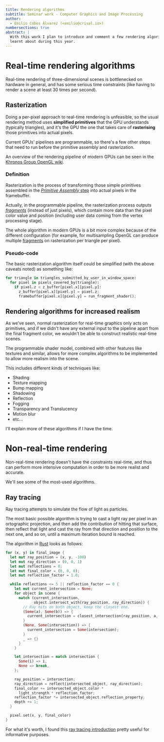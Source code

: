```yaml
---
title: Rendering algorithms
subtitle: Seminar work - Computer Graphics and Image Processing
author:
  - Emilio Cobos Álvarez (<emilio@crisal.io>)
numbersections: true
abstract: |
  With this work I plan to introduce and comment a few rendering algorithms I've
  learnt about during this year.
---
```


# Real-time rendering algorithms

Real-time rendering of three-dimensional scenes is bottlenecked on hardware in
general, and has some serious time constraints (like having to render a scene
at least 30 times per second).

## Rasterization

Doing a per-pixel approach to real-time rendering is unfeasible, so the usual
rendering method uses **simplified primitives** that the GPU understands
(typically triangles), and it's the GPU the one that takes care of
**rasterising** those primitives into actual pixels.

Current GPUs' pipelines are programmable, so there's a few other steps that
need to run before the primitive assembly and rasterization.

An overview of the rendering pipeline of modern GPUs can be seen in the
[Khronos Group OpenGL wiki][wiki-pipeline-overview].

### Definition

Rasterization is the process of transforming those simple primitives assembled
in the [_Primitive Assembly_ step][assembly] into actual pixels in the
framebuffer.

Actually, in the programmable pipeline, the rasterization process outputs
[_fragments_][fragments] (instead of just pixels), which contain more data than
the pixel color value and position (including user data coming from the vertex
processing stage).

The whole algorithm in modern GPUs is a bit more complex because of the
different configuration (for example, for multisampling OpenGL can produce
multiple [fragments][fragments] on rasterization per triangle per pixel).

### Pseudo-code

The basic rasterization algorithm itself could be simplified (with the above
caveats noted) as something like:

```python
for triangle in triangles_submitted_by_user_in_window_space:
  for pixel in pixels_covered_by(triangle):
    if pixel.z < z_buffer[pixel.x][pixel.y]:
      z_buffer[pixel.x][pixel.y] = pixel.z;
      framebuffer[pixel.x][pixel.y] = run_fragment_shader();
```

## Rendering algorithms for increased realism

As we've seen, normal rasterization for real-time graphics only acts on
primitives, and if we didn't have any external input to the pipeline apart from
the final fragment color, we wouldn't be able to construct realistic real-time
scenes.

The programmable shader model, combined with other features like textures and
similar, allows for more complex algorithms to be implemented to allow more
realism into the scene.

This includes different kinds of techniques like:

 * Shading
 * Texture mapping
 * Bump mapping
 * Shadowing
 * Reflection
 * Fogging
 * Transparency and Translucency
 * Motion blur
 * etc...

I'll explain more of these algorithms if I have the time.

[fragments]: https://www.khronos.org/opengl/wiki/Fragment
[wiki-pipeline-overview]: https://www.khronos.org/opengl/wiki/Rendering_Pipeline_Overview
[assembly]: https://www.khronos.org/opengl/wiki/Primitive_Assembly

# Non-real-time rendering

Non-real-time rendering doesn't have the constraints real-time, and thus can
perform more intensive computation in order to be more realist and accurate.

We'll see some of the most-used algorithms.

## Ray tracing

Ray tracing attempts to simulate the flow of light as particles.

The most basic possible algorithm is trying to cast a light ray per pixel in
an ortographic projection, and then add the contribution of hitting that
surface, then reflect that light and cast the ray from that direction and
position to the next one, and so on, until a maximum iteration bound is reached.

The algorithm in [Rust][rust] looks as follows:

```rust
for (x, y) in final_image {
  let mut ray_position = (x, y, -100)
  let mut ray_direction = (0, 0, 1)
  let mut reflections = 0;
  let mut final_color = (0, 0, 0);
  let mut reflection_factor = 1.0;

  while reflections <= 5 || reflection_factor == 0 {
    let mut current_intersection = None;
    for object in scene {
      match (current_intersection,
             object.intersect_with(ray_position, ray_direction)) {
        // Ray hits on both object, keep the closest one.
        (Some(a), Some(b)) => {
          current_intersection = closest_intersection(ray_position, a, b)
        }
        (None, Some(intersection)) => {
          current_intersection = Some(intersection);
        }
        _ => {}
      }
    }

    let intersection = match intersection {
      Some(i) => i,
      None => break,
    };

    ray_position = intersection;
    ray_direction = reflect(intersected_object, ray_direction);
    final_color += intersected_object.color *
      light_strength * reflection_factor;
    reflection_factor *= intersected_object.reflection_property;
    depth += 1;
  }

  pixel.set(x, y, final_color)
}
```

For what it's worth, I found this [ray tracing
introduction][ray-tracing-introduction] pretty useful for informative purposes.

[ray-tracing-introduction]: https://www.ics.uci.edu/~gopi/CS211B/RayTracing%20tutorial.pdf
[rust]: https://rust-lang.org
